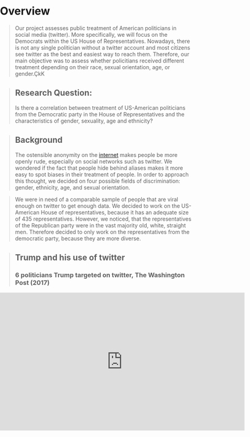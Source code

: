 <title>Example</title> <style> body { margin:0; padding:0; background-image:url("/china-environment/assets/images/Twitter.jpg"); background-repeat: no-repeat; webkit-background-size: cover; moz-background-size: cover; o-background-size: cover; background-size: cover; } </style>

# Overview
> Our project assesses public treatment of American politicians in social media (twitter). More specifically, we will focus on the Democrats within the US House of Representatives. Nowadays, there is not any single politician without a twitter account and most citizens see twitter as the best and easiest way to reach them. Therefore, our main objective was to assess whether policitians received different treatment depending on their race, sexual orientation, age, or gender.ÇkK   

> ## Research Question: 
> Is there a correlation between treatment of US-American politicians from the Democratic party in the House of Representatives and the characteristics of gender, sexuality, age and ethnicity?

> ## Background 
> The ostensible anonymity on the [internet](https://forward.com/shma-now/tochecha-rebuke/353506/the-dangers-of-anonymity-on-the-internet/) makes people be more openly rude, especially on social networks such as twitter.  We wondered if the fact that people hide behind aliases makes it more easy to spot biases in their treatment of people. In order to approach this thought, we decided on four possible fields of discrimination: gender, ethnicity, age, and sexual orientation.  

>We were in need of a comparable sample of people that are viral enough on twitter to get enough data. We decided to work on the US-American House of representatives, because it has an adequate size of 435 representatives. However, we noticed, that  the representatives of the Republican party were in the vast majority old, white, straight men. Therefore decided to only work on the representatives from the democratic party, because they are more diverse. 


> ## Trump and his use of twitter 
> ### 6 politicians Trump targeted on twitter, The Washington Post (2017)
<iframe width="640" height="360" src="https://www.youtube.com/watch?v=VyLIJNHv92U" frameborder="0" gesture="media" allowfullscreen></iframe>
